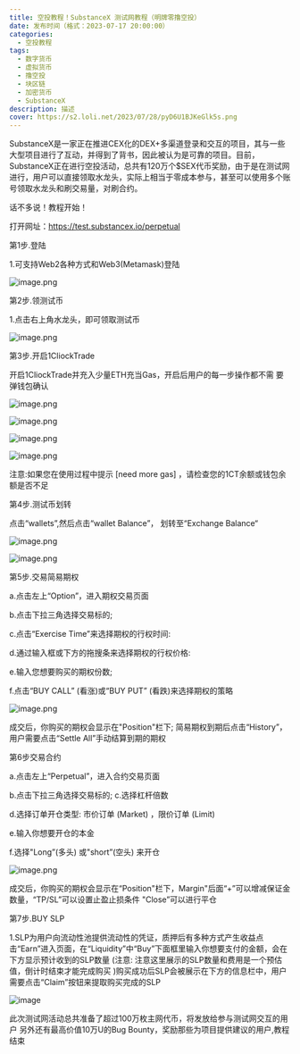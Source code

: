 ```yaml
---
title: 空投教程！SubstanceX 测试网教程（明牌零撸空投）
date: 发布时间（格式：2023-07-17 20:00:00）
categories:
  - 空投教程
tags:
  - 数字货币
  - 虚拟货币
  - 撸空投
  - 块区链
  - 加密货币
  - SubstanceX
description: 描述
cover: https://s2.loli.net/2023/07/28/pyD6U1BJKeGlk5s.png
---
```

SubstanceX是一家正在推进CEX化的DEX+多渠道登录和交互的项目，其与一些大型项目进行了互动，并得到了背书，因此被认为是可靠的项目。目前，SubstanceX正在进行空投活动，总共有120万个$SEX代币奖励，由于是在测试网进行，用户可以直接领取水龙头，实际上相当于零成本参与，甚至可以使用多个账号领取水龙头和刷交易量，对刷合约。

话不多说！教程开始！

打开网址：https://test.substancex.io/perpetual

第1步.登陆

1.可支持Web2各种方式和Web3(Metamask)登陆

![image.png](https://s2.loli.net/2023/07/28/pyD6U1BJKeGlk5s.png)

第2步.领测试币

1.点击右上角水龙头，即可领取测试币

![image.png](https://s2.loli.net/2023/07/28/BiqD56PISNjRxs3.png)

第3步.开启1CliockTrade

开启1CliockTrade并充入少量ETH充当Gas，开启后用户的每一步操作都不需 要弹钱包确认

![image.png](https://s2.loli.net/2023/07/28/2eduCJHti7TLR4g.png)

![image.png](https://s2.loli.net/2023/07/28/szKOCqiS2hF96eB.png)

![image.png](https://s2.loli.net/2023/07/28/Mw4LRSszQ19lVJT.png)

![image.png](https://s2.loli.net/2023/07/28/fYTRhcVKpAwOad6.png)

注意:如果您在使用过程中提示 [need more gas] ，请检查您的1CT余额或钱包余额是否不足

第4步.测试币划转

点击“wallets”,然后点击“wallet Balance”， 划转至“Exchange Balance“

![image.png](https://s2.loli.net/2023/07/28/Z8bRMBN7shEK3Wa.png)

![image.png](https://s2.loli.net/2023/07/28/zBlK6nPVN8GjMxL.png)

第5步.交易简易期权

a.点击左上“Option”，进入期权交易页面

b.点击下拉三角选择交易标的;

c.点击“Exercise Time”来选择期权的行权时间:

d.通过输入框或下方的拖搜条来选择期权的行权价格:

e.输入您想要购买的期权份数;

f.点击“BUY CALL” (看涨)或“BUY PUT” (看跌)来选择期权的策略

![image.png](https://s2.loli.net/2023/07/28/J7zDwLSKdmQBvAk.png)

成交后，你购买的期权会显示在"Position"栏下; 简易期权到期后点击“History”，用户需要点击“Settle All”手动结算到期的期权

第6步交易合约

a.点击左上“Perpetual”，进入合约交易页面

b.点击下拉三角选择交易标的; c.选择杠杆倍数

d.选择订单开仓类型: 市价订单 (Market) ，限价订单 (Limit)

e.输入你想要开仓的本金

f.选择"Long”(多头) 或"short”(空头) 来开仓

![image.png](https://s2.loli.net/2023/07/28/VhdH5AtsM3TEQ1C.png)

成交后，你购买的期权会显示在“Position"栏下，Margin"后面“+”可以增减保证金数量，“TP/SL”可以设置止盈止损条件 "Close”可以进行平仓

第7步.BUY SLP

1.SLP为用户向流动性池提供流动性的凭证，质押后有多种方式产生收益点击“Earn”进入页面，在“Liquidity”中“Buy”下面框里输入你想要支付的金额，会在下方显示预计收到的SLP数量 (注意: 注意这里展示的SLP数量和费用是一个预估值，倒计时结束才能完成购买 )购买成功后SLP会被展示在下方的信息栏中，用户需要点击“Claim”按钮来提取购买完成的SLP

![image](https://github.com/zizhuspot/www.dagangya.top/assets/134364698/4d559462-6c63-4464-af5a-7fcf41e0b132)

此次测试网活动总共准备了超过100万枚主网代币，将发放给参与测试网交互的用户 另外还有最高价值10万U的Bug Bounty，奖励那些为项目提供建议的用户,教程结束
